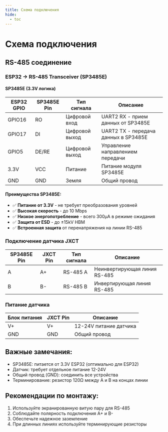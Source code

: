 ```yaml
---
title: Схема подключения
hide:
  - toc
---
```


# Схема подключения

## RS-485 соединение

### ESP32 → RS-485 Transceiver (SP3485E)

#### SP3485E (3.3V логика)
| ESP32 GPIO | SP3485E Pin | Тип сигнала | Описание |
|------------|-------------|-------------|-----------| 
| GPIO16     | RO         | Цифровой вход | UART2 RX - прием данных от SP3485E |
| GPIO17     | DI         | Цифровой выход | UART2 TX - передача данных в SP3485E |
| GPIO5      | DE/RE      | Цифровой выход | Управление направлением передачи |
| 3.3V       | VCC        | Питание | Питание модуля SP3485E |
| GND        | GND        | Земля | Общий провод |

#### Преимущества SP3485E:
- ✅ **Питание от 3.3V** - не требует преобразования уровней
- ✅ **Высокая скорость** - до 10 Mbps
- ✅ **Низкое энергопотребление** - всего 300μA в режиме ожидания
- ✅ **Защита от ESD** - до ±15kV HBM
- ✅ **Встроенная защита** от перенапряжения на линии RS-485

### Подключение датчика JXCT

| SP3485E Pin | JXCT Pin | Тип сигнала | Описание |
|-------------|----------|-------------|-----------| 
| A           | A+       | RS-485 A    | Неинвертирующая линия RS-485 |
| B           | B-       | RS-485 B    | Инвертирующая линия RS-485 |

### Питание датчика

| Блок питания | JXCT Pin | Описание |
|--------------|----------|-----------|
| V+           | V+       | 12-24V питание датчика |
| GND          | GND      | Общий провод |

## Важные замечания:

- SP3485E: питается от 3.3V ESP32 (оптимально для ESP32)
- Датчик: требует отдельное питание 12-24V
- Общий провод (GND): соединить все устройства
- Терминирование: резистор 120Ω между A и B на концах линии

## Рекомендации по монтажу:

1. Используйте экранированную витую пару для RS-485
2. Соблюдайте полярность подключения A+ и B-
3. Обеспечьте надежное заземление
4. При длинных линиях используйте терминирующие резисторы 